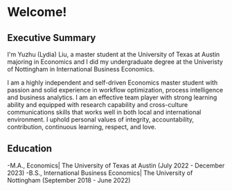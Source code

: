 # Welcome!

## Executive Summary
I'm Yuzhu (Lydia) Liu, a master student at the University of Texas at Austin majoring in Economics and I did my undergraduate degree at the Univeristy of Nottingham in International Business Economics. 

I am a highly independent and self-driven Economics master student with passion and solid experience in workflow optimization, process intelligence and business analytics. I am an effective team player with strong learning ability and equipped with research capability and cross-culture communications skills that works well in both local and international environment. I uphold personal values of integrity, accountability, contribution, continuous learning, respect, and love.

## Education
-M.A., Economics| The University of Texas at Austin (July 2022 - December 2023)
-B.S., International Business Economics| The University of Nottingham (September 2018 - June 2022)

